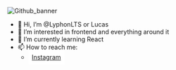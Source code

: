 ![Github_banner](https://github.com/user-attachments/assets/1c6700be-a91b-4c5c-aada-5bd192d1166b)

- 👋 Hi, I’m @LyphonLTS or Lucas
- 👀 I’m interested in frontend and everything around it
- 🌱 I’m currently learning React
- <span align="left">📫 How to reach me:</span>
  - <span style="background-color: #fff; padding: 0.5rem">
      <a href="https://www.instagram.com/lsthegreat/profilecard/?igsh=MW5iaXhhc3l5ajZxNg==" target="blank">
        Instagram
        <!-- <img align="center" src="https://www.svgrepo.com/svg/452229/instagram-1" alt="" height="24" width="24" /> -->
      </a>
    </span>


<!---
LyphonLTS/LyphonLTS is a ✨ special ✨ repository because its `README.md` (this file) appears on your GitHub profile.
You can click the Preview link to take a look at your changes.
--->
